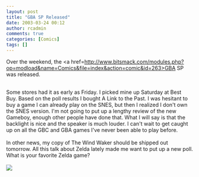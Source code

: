 ```yaml
---
layout: post
title: "GBA SP Released"
date: 2003-03-24 00:12
author: rcadmin
comments: true
categories: [Comics]
tags: []
---
```

Over the weekend, the <a href=http://www.bitsmack.com/modules.php?op=modload&name=Comics&file=index&action=comic&id=263>GBA SP was released.</a>
<br />

<br />
Some stores had it as early as Friday. I picked mine up Saturday at Best Buy. Based on the poll results I bought A Link to the Past. I was hesitant to buy a game I can already play on the SNES, but then I realized I don't own the SNES version. I'm not going to put up a lengthy review of the new Gameboy, enough other people have done that. What I will say is that the backlight is nice and the speaker is much louder. I can't wait to get caught up on all the GBC and GBA games I've never been able to play before.
<br />

<br />
In other news, my copy of The Wind Waker should be shipped out tomorrow. All this talk about Zelda lately made me want to put up a new poll. What is your favorite Zelda game?<Br><br><!--more--><img src='http://dl.bitsmack.com/comics/20030324.gif'   />
